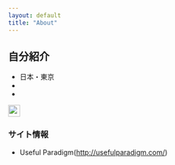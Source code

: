 ```yaml
---
layout: default
title: "About"
---
```


## 自分紹介

* 日本・東京
* 
* 

<p class="contact">
 <a href="https://github.com/qipengzhang" title="Github"><img src="http://www.github.com/favicon.ico" width="24" height="24" style="display:inline-block;vertical-align:middle"></a><br/>
</p>

### サイト情報

* Useful Paradigm(http://usefulparadigm.com/)

